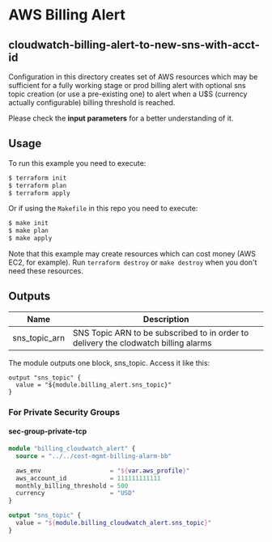 # AWS Billing Alert
## cloudwatch-billing-alert-to-new-sns-with-acct-id

Configuration in this directory creates set of AWS resources which may be sufficient for a fully working stage or prod
billing alert with optional sns topic creation (or use a pre-existing one) to alert when
a U$S (currency actually configurable) billing threshold is reached.

Please check the **input parameters** for a better understanding of it.

## Usage

To run this example you need to execute:

```bash
$ terraform init
$ terraform plan
$ terraform apply
```

Or if using the `Makefile` in this repo you need to execute:

```bash
$ make init
$ make plan
$ make apply
```

Note that this example may create resources which can cost money (AWS EC2, for example). Run `terraform destroy` or `make destroy`
when you don't need these resources.

<!-- BEGINNING OF PRE-COMMIT-TERRAFORM DOCS HOOK -->
## Outputs

| Name | Description |
|------|-------------|
| sns\_topic\_arn | SNS Topic ARN to be subscribed to in order to delivery the clodwatch billing alarms

The module outputs one block, sns_topic. Access it like this:

```
output "sns_topic" {
  value = "${module.billing_alert.sns_topic}"
}
```

<!-- END OF PRE-COMMIT-TERRAFORM DOCS HOOK -->

### For Private Security Groups
#### sec-group-private-tcp
```terraform
module "billing_cloudwatch_alert" {
  source = "../../cost-mgmt-billing-alarm-bb"

  aws_env                   = "${var.aws_profile}"
  aws_account_id            = 111111111111
  monthly_billing_threshold = 500
  currency                  = "USD"
}

output "sns_topic" {
  value = "${module.billing_cloudwatch_alert.sns_topic}"
}
```
